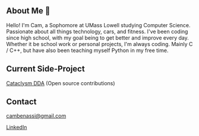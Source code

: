 ## About Me 👋

Hello! I'm Cam, a Sophomore at UMass Lowell studying Computer Science. Passionate about all things technology, cars, and fitness. I've been coding since high school, with my goal being to get better and improve every day. Whether it be school work or personal projects, I'm always coding. Mainly C / C++, but have also been teaching myself Python in my free time. 

## Current Side-Project
[Cataclysm DDA](https://github.com/cambenassi/Cataclysm-DDA)
(Open source contributions)

## Contact
cambenassi@gmail.com

[LinkedIn](https://www.linkedin.com/in/cameron-benassi-5750861a4/)

